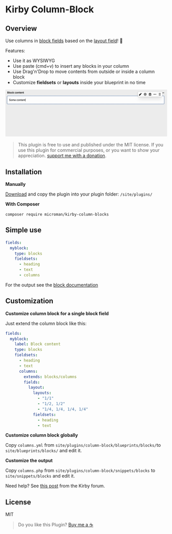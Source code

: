 # Kirby Column-Block

## Overview

Use columns in [block fields](https://getkirby.com/docs/reference/panel/fields/blocks) based on the [layout field](https://getkirby.com/docs/reference/panel/fields/layout)! 🤗

Features:

- Use it as WYSIWYG
- Use paste (cmd+v) to insert any blocks in your column
- Use Drag'n'Drop to move contents from outside or inside a column block
- Customize **fieldsets** or **layouts** inside your blueprint in no time

![Grid block](./.github/screenshot-column-block.png)


> This plugin is free to use and published under the MIT license. If you use this plugin for commercial purposes, or you want to show your appreciation. [support me with a donation](https://www.paypal.com/donate/?hosted_button_id=ZMV4BV3X7EUT4).

## Installation

**Manually**

[Download](https://github.com/plain-solutions-gmbh/kirby-column-blocks) and copy the plugin into your plugin folder: `/site/plugins/`

**With Composer**

`composer require microman/kirby-column-blocks`

## Simple use

```yml
fields:
  myblock:
    type: blocks
    fieldsets:
      - heading
      - text
      - columns
```

For the output see the [block documentation](https://getkirby.com/docs/reference/panel/fields/blocks#blocks-in-your-templates)

## Customization

**Customize column block for a single block field**

Just extend the column block like this:

```yml
fields:
  myblock:
    label: Block content
    type: blocks
    fieldsets:
      - heading
      - text
      columns:
        extends: blocks/columns
        fields:
          layout:
            layouts:
              - "1/1"
              - "1/2, 1/2"
              - "1/4, 1/4, 1/4, 1/4"
            fieldsets:
              - heading
              - text
```

**Customize column block globally**

Copy `columns.yml` from `site/plugins/column-block/blueprints/blocks/`to `site/blueprints/blocks/` and edit it.

**Customize the output**

Copy `columns.php` from `site/plugins/column-block/snippets/blocks` to `site/snippets/blocks` and edit it.


Need help? See [this post](https://forum.getkirby.com/t/column-block-plugin/26828) from the Kirby forum.

## License

MIT

> Do you like this Plugin? [Buy me a ☕️](https://www.paypal.com/donate/?hosted_button_id=ZMV4BV3X7EUT4)
